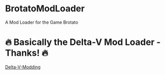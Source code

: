# BrotatoModLoader
A Mod Loader for the Game Brotato

#  🔥 Basically the Delta-V Mod Loader - Thanks! 🔥
[Delta-V-Modding](https://gitlab.com/Delta-V-Modding/Mods)
